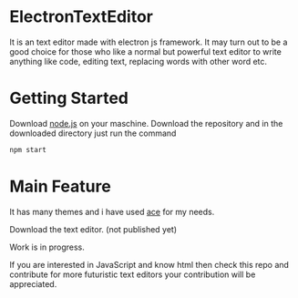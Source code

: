 # ElectronTextEditor
It is an text editor made with electron js framework.
It may turn out to be a good choice for those who like a normal but powerful text editor to write anything like code, editing text, replacing words with other word etc.

# Getting Started
Download [node.js](https://nodejs.org/en/download/) on your maschine.
Download the repository and in the downloaded directory just run the command 
```python
npm start
```
# Main Feature

It has many themes and i have used [ace](https://github.com/ajaxorg/ace) for my needs.

Download the text editor. (not published yet)

Work is in progress.

If you are interested in JavaScript and know html then check this repo and contribute for more futuristic text editors your contribution will be appreciated.
